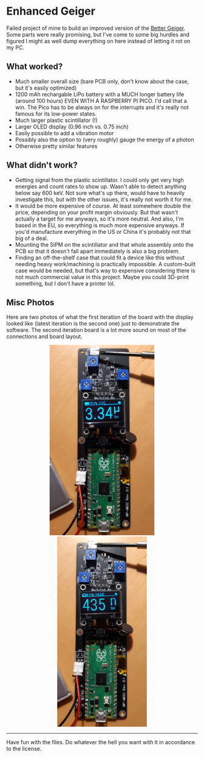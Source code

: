 # Enhanced Geiger

Failed project of mine to build an improved version of the [Better Geiger](https://www.bettergeiger.com/). Some parts were really promising, but I've come to some big hurdles and figured I might as well dump everything on here instead of letting it rot on my PC.

## What worked?

- Much smaller overall size (bare PCB only, don't know about the case, but it's easily optimized)
- 1200 mAh rechargable LiPo battery with a MUCH longer battery life (around 100 hours) EVEN WITH A RASPBERRY PI PICO. I'd call that a win. The Pico has to be always on for the interrupts and it's really not famous for its low-power states.
- Much larger plastic scintillator (!)
- Larger OLED display (0.96 inch vs. 0.75 inch)
- Easily possible to add a vibration motor
- Possibly also the option to (very roughly) gauge the energy of a photon
- Otherwise pretty similar features

## What didn't work?

- Getting signal from the plastic scintillator. I could only get very high energies and count rates to show up. Wasn't able to detect anything below say 600 keV. Not sure what's up there, would have to heavily investigate this, but with the other issues, it's really not worth it for me.
- It would be more expensive of course. At least somewhere double the price, depending on your profit margin obviously. But that wasn't actually a target for me anyways, so it's more neutral. And also, I'm based in the EU, so everything is much more expensive anyways. If you'd manufacture everything in the US or China it's probably not that big of a deal.
- Mounting the SiPM on the scintillator and that whole assembly onto the PCB so that it doesn't fall apart immediately is also a big problem.
- Finding an off-the-shelf case that could fit a device like this without needing heavy work/machining is practically impossible. A custom-built case would be needed, but that's way to expensive considering there is not much commercial value in this project. Maybe you could 3D-print something, but I don't have a printer lol.

## Misc Photos

Here are two photos of what the first iteration of the board with the display looked like (latest iteration is the second one) just to demonstrate the software. The second iteration board is a lot more sound on most of the connections and board layout.

<p align="center">
	<img src="Docs/demo1.jpg" height="500px">
	<img src="Docs/demo2.jpg" height="500px">
</p>

---

Have fun with the files. Do whatever the hell you want with it in accordance to the license.
